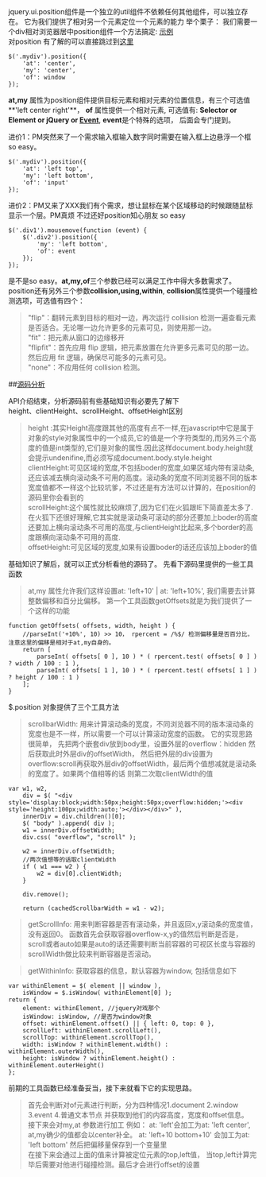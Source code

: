 jquery.ui.position组件是一个独立的util组件不依赖任何其他组件，可以独立存在。
它为我们提供了相对另一个元素定位一个元素的能力
举个栗子： 我们需要一个div相对浏览器居中position组件一个方法搞定: <a href="#" target="_blank">示例</a><br>
对position 有了解的可以直接跳过到<a href="#source">这里</a>

    $('.mydiv').position({
        'at': 'center',
        'my': 'center',
        'of': window
    });
**at,my** 属性为position组件提供目标元素和相对元素的位置信息，有三个可选值**'left center right'**， **of**
属性提供一个相对元素, 可选值有: **Selector or Element or jQuery or <a href="#">Event</a>**, **event**是个特殊的选项，
后面会专门提到。

进价1：PM突然来了一个需求输入框输入数字同时需要在输入框上边悬浮一个框 so easy。

    $('.mydiv').position({
        'at': 'left top',
        'my': 'left bottom',
        'of': 'input'
    });

    
进价2：PM又来了XXX我们有个需求，想让鼠标在某个区域移动的时候跟随鼠标显示一个层。PM真烦 不过还好position知心朋友
so easy 

    $('.div1').mousemove(function (event) {
        $('.div2').position({
            'my': 'left bottom',
            'of': event
        });
    });
    
是不是so easy。**at,my,of**三个参数已经可以满足工作中得大多数需求了。position还有另外三个参数**collision,using,within**,
**collision**属性提供一个碰撞检测选项，可选值有四个：
>"flip"：翻转元素到目标的相对一边，再次运行 collision 检测一遍查看元素是否适合。无论哪一边允许更多的元素可见，则使用那一边。<br>
>"fit"：把元素从窗口的边缘移开<br>
>"flipfit"：首先应用 flip 逻辑，把元素放置在允许更多元素可见的那一边。然后应用 fit 逻辑，确保尽可能多的元素可见。<br>
>"none"：不应用任何 collision 检测。

##<a href="javascript:void();" name="source">源码分析</a>

API介绍结束，分析源码前有些基础知识有必要先了解下<br>
height、clientHeight、scrollHeight、offsetHeight区别
>height :其实Height高度跟其他的高度有点不一样,在javascript中它是属于对象的style对象属性中的一个成员,它的值是一个字符类型的,而另外三个高度的值是int类型的,它们是对象的属性.因此这样document.body.height就会提示undenifine,而必须写成document.body.style.height<br>
>clientHeight:可见区域的宽度,不包括boder的宽度,如果区域内带有滚动条,还应该减去横向滚动条不可用的高度。滚动条的宽度不同浏览器不同的版本宽度值都不一样这个比较坑爹，不过还是有方法可以计算的，在position的源码里你会看到的<br>
>scrollHeight:这个属性就比较麻烦了,因为它们在火狐跟IE下简直差太多了.在火狐下还很好理解,它其实就是滚动条可滚动的部分还要加上boder的高度还要加上横向滚动条不可用的高度,与clientHeight比起来,多个border的高度跟横向滚动条不可用的高度.<br>
>offsetHeight:可见区域的宽度,如果有设置boder的话还应该加上boder的值
    
基础知识了解后，就可以正式分析看他的源码了。 先看下源码里提供的一些工具函数
>at,my 属性允许我们这样设置at: 'left+10' | at: 'left+10%', 我们需要去计算整数偏移和百分比偏移。
>第一个工具函数getOffsets就是为我们提供了一个这样的功能
    
    function getOffsets( offsets, width, height ) {
        //parseInt('+10%', 10) >> 10， rpercent = /%$/ 检测偏移量是否百分比，注意这里的偏移是相对于at,my自身的。
        return [
    		parseInt( offsets[ 0 ], 10 ) * ( rpercent.test( offsets[ 0 ] ) ? width / 100 : 1 ),
    		parseInt( offsets[ 1 ], 10 ) * ( rpercent.test( offsets[ 1 ] ) ? height / 100 : 1 )
    	];
    }   
$.position 对象提供了三个工具方法
>scrollbarWidth: 用来计算滚动条的宽度，不同浏览器不同的版本滚动条的宽度也是不一样，所以需要一个可以计算滚动宽度的函数。
>它的实现思路很简单， 先把两个嵌套div放到body里，设置外层的overflow：hidden 然后获取此时外层div的offsetWidth，
>然后把外层的div设置为overflow:scroll再获取外层div的offsetWidth，最后两个值想减就是滚动条的宽度了。如果两个值相等的话 则第二次取clientWidth的值
    
    var w1, w2,
		div = $( "<div style='display:block;width:50px;height:50px;overflow:hidden;'><div style='height:100px;width:auto;'></div></div>" ),
		innerDiv = div.children()[0];
    	$( "body" ).append( div );
    	w1 = innerDiv.offsetWidth;
    	div.css( "overflow", "scroll" );
    
    	w2 = innerDiv.offsetWidth;
        //两次值想等的话取clientWidth
    	if ( w1 === w2 ) {
    		w2 = div[0].clientWidth;
    	}
    
    	div.remove();
    
    	return (cachedScrollbarWidth = w1 - w2);
        
>getScrollInfo:  用来判断容器是否有滚动条，并且返回x,y滚动条的宽度值，没有返回0。
>函数首先会获取容器overflow-x,y的值然后判断是否是，scroll或者auto如果是auto的话还需要判断当前容器的可视区长度与容器的scrollWidth做比较来判断容器是否滚动。
    
>getWithinInfo: 获取容器的信息，默认容器为window, 包括信息如下

    var withinElement = $( element || window ),
        isWindow = $.isWindow( withinElement[0] );
	return {
		element: withinElement, //jquery对戏那个
		isWindow: isWindow, //是否为window对象
		offset: withinElement.offset() || { left: 0, top: 0 },
		scrollLeft: withinElement.scrollLeft(),
		scrollTop: withinElement.scrollTop(),
		width: isWindow ? withinElement.width() : withinElement.outerWidth(),
		height: isWindow ? withinElement.height() : withinElement.outerHeight()
	};

前期的工具函数已经准备妥当，接下来就看下它的实现思路。
>首先会判断对of元素进行判断，分为四种情况1.document 2.window 3.event 4.普通文本节点 并获取到他们的内容高度，宽度和offset信息。<br>
>接下来会对my,at 参数进行加工 例如： at: 'left'会加工为at: 'left center', at,my确少的值都会以center补全。 at: 'left+10 bottom+10' 会加工为at: 'left bottom' 然后把偏移量保存到一个变量里<br>
>在接下来会通过上面的值来计算被定位元素的top,left值， 当top,left计算完毕后需要对他进行碰撞检测。最后才会进行offset的设置